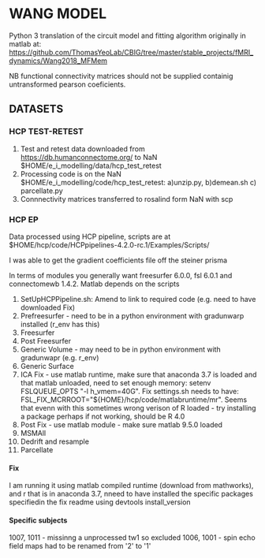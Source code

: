 # WANG MODEL
Python 3 translation of the circuit model and fitting algorithm   originally in matlab at: https://github.com/ThomasYeoLab/CBIG/tree/master/stable_projects/fMRI_dynamics/Wang2018_MFMem

NB functional connectivity matrices should not be supplied containig untransformed pearson coeficients.

## DATASETS
### HCP TEST-RETEST

1. Test and retest data downloaded from https://db.humanconnectome.org/ to NaN $HOME/e_i_modelling/data/hcp_test_retest
2. Processing code is on the NaN $HOME/e_i_modelling/code/hcp_test_retest: a)unzip.py, b)demean.sh c) parcellate.py
3. Connnectivity matrices transferred to rosalind form NaN with scp

### HCP EP
Data processed using HCP pipeline, scripts are at $HOME/hcp/code/HCPpipelines-4.2.0-rc.1/Examples/Scripts/

I was able to get the gradient coefficients file off the steiner prisma

In terms of modules you generally want freesurfer 6.0.0, fsl 6.0.1 and connectomewb 1.4.2. Matlab depends on the scripts

1. SetUpHCPPipeline.sh: Amend to link to required code (e.g. need to have downloaded Fix)
2. Prefreesurfer - need to be in a python environment with gradunwarp installed (r_env has this)
3. Freesurfer
4. Post Freesurfer
5. Generic Volume - may need to be in python environment with gradunwapr  (e.g. r_env)
6. Generic Surface
7. ICA Fix - use matlab runtime, make sure that anaconda 3.7 is loaded and that matlab unloaded, need to set enough memory:
setenv FSLQUEUE_OPTS "-l h_vmem=40G". Fix settings.sh needs to have: FSL_FIX_MCRROOT="${HOME}/hcp/code/matlabruntime/mr". Seems that evenn with this sometimes wrong verison of R loaded - try installing a package perhaps if not working, should be R 4.0
8. Post Fix - use matlab module - make sure matlab 9.5.0 loaded
9. MSMAll
10. Dedrift and resample
11. Parcellate

#### Fix
I am running it using matlab compiled runtime (download from mathworks), and r that is in anaconda 3.7, nneed to have installed the specific packages specifiedin the fix readme using devtools install_version

#### Specific subjects
1007, 1011 - missinng a unprocessed tw1 so excluded
1006, 1001 - spin echo field maps had to be renamed from '2' to '1'